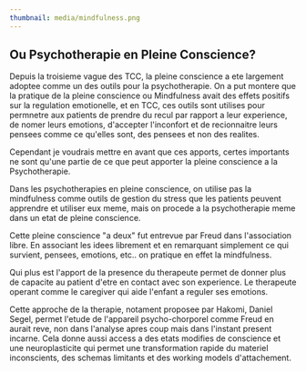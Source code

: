 ```yaml
---
thumbnail: media/mindfulness.png
---
```


## Ou Psychotherapie en Pleine Conscience?

Depuis la troisieme vague des TCC, la pleine conscience a ete largement adoptee comme un des outils pour la psychotherapie. On a put montere que la pratique de la pleine conscience ou Mindfulness avait des effets positifs sur la regulation emotionelle, et en TCC, ces outils sont utilises pour permnetre aux patients de prendre du recul par rapport a leur experience, de nomer leurs emotions, d'accepter l'inconfort et de recionnaitre leurs pensees comme ce qu'elles sont, des pensees et non des realites.

Cependant je voudrais mettre en avant que ces apports, certes importants ne sont qu'une partie de ce que peut apporter la pleine conscience a la Psychotherapie.

Dans les psychotherapies en pleine conscience, on utilise pas la mindfulness comme outils de gestion du stress que les patients peuvent apprendre et utiliser eux meme, mais on procede a la psychotherapie meme dans un etat de pleine conscience.

Cette pleine conscience "a deux" fut entrevue par Freud dans l'association libre. En associant les idees librement et en remarquant simplement ce qui survient, pensees, emotions, etc.. on pratique en effet la mindfulness.

Qui plus est l'apport de la presence du therapeute permet de donner plus de capacite au patient d'etre en contact avec son experience. Le therapeute operant comme le caregiver qui aide l'enfant a reguler ses emotions.

Cette approche de la therapie, notament proposee par Hakomi, Daniel Segel, permet l'etude de l'appareil psycho-chorporel comme Freud en aurait reve, non dans l'analyse apres coup mais dans l'instant present incarne. Cela donne aussi access a des etats modifies de conscience et une neuroplasticite qui permet une transformation rapide du materiel inconscients, des schemas limitants et des working models d'attachement.